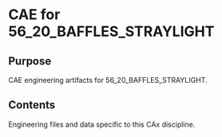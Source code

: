 # CAE for 56_20_BAFFLES_STRAYLIGHT

## Purpose
CAE engineering artifacts for 56_20_BAFFLES_STRAYLIGHT.

## Contents
Engineering files and data specific to this CAx discipline.
